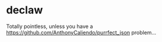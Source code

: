 declaw
======

Totally pointless, unless you have a https://github.com/AnthonyCaliendo/purrfect_json problem...
